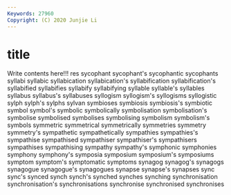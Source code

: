 ```yaml
---
Keywords: 27960
Copyright: (C) 2020 Junjie Li
---
```


# title

Write contents here!!!
res
sycophant 
sycophant's 
sycophantic 
sycophants 
syllabi 
syllabic 
syllabication 
syllabication's 
syllabification 
syllabification's
syllabified 
syllabifies 
syllabify 
syllabifying 
syllable 
syllable's 
syllables 
syllabus 
syllabus's 
syllabuses
syllogism 
syllogism's 
syllogisms 
syllogistic 
sylph 
sylph's 
sylphs 
sylvan 
symbioses 
symbiosis
symbiosis's 
symbiotic 
symbol 
symbol's 
symbolic 
symbolically 
symbolisation 
symbolisation's 
symbolise 
symbolised
symbolises 
symbolising 
symbolism 
symbolism's 
symbols 
symmetric 
symmetrical 
symmetrically 
symmetries 
symmetry
symmetry's 
sympathetic 
sympathetically 
sympathies 
sympathies's 
sympathise 
sympathised 
sympathiser 
sympathiser's 
sympathisers
sympathises 
sympathising 
sympathy 
sympathy's 
symphonic 
symphonies 
symphony 
symphony's 
symposia 
symposium
symposium's 
symposiums 
symptom 
symptom's 
symptomatic 
symptoms 
synagog 
synagog's 
synagogs 
synagogue
synagogue's 
synagogues 
synapse 
synapse's 
synapses 
sync 
sync's 
synced 
synch 
synch's
synched 
synches 
synching 
synchronisation 
synchronisation's 
synchronisations 
synchronise 
synchronised 
synchronises 
